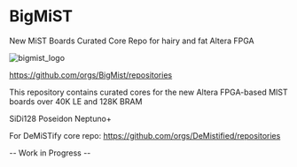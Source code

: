 # BigMiST
New MiST Boards Curated Core Repo for hairy and fat Altera FPGA

![bigmist_logo](https://github.com/user-attachments/assets/b354f360-3ef4-464c-86f2-f75a58fa8ab7)

https://github.com/orgs/BigMist/repositories

This repository contains curated cores for the new Altera FPGA-based MIST boards over 40K LE and 128K BRAM

SiDi128
Poseidon
Neptuno+


For DeMiSTify core repo: https://github.com/orgs/DeMistified/repositories

-- Work in Progress --

